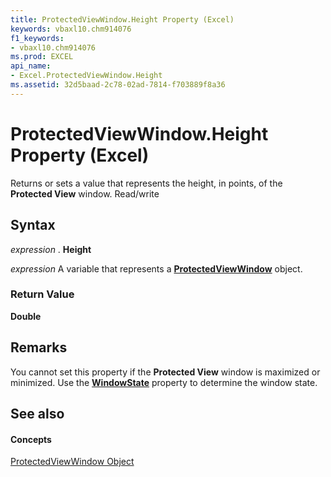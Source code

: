```yaml
---
title: ProtectedViewWindow.Height Property (Excel)
keywords: vbaxl10.chm914076
f1_keywords:
- vbaxl10.chm914076
ms.prod: EXCEL
api_name:
- Excel.ProtectedViewWindow.Height
ms.assetid: 32d5baad-2c78-02ad-7814-f703889f8a36
---
```



# ProtectedViewWindow.Height Property (Excel)

Returns or sets a value that represents the height, in points, of the  **Protected View** window. Read/write


## Syntax

 _expression_ . **Height**

 _expression_ A variable that represents a **[ProtectedViewWindow](protectedviewwindow-object-excel.md)** object.


### Return Value

 **Double**


## Remarks

You cannot set this property if the  **Protected View** window is maximized or minimized. Use the **[WindowState](protectedviewwindow-windowstate-property-excel.md)** property to determine the window state.


## See also


#### Concepts


[ProtectedViewWindow Object](protectedviewwindow-object-excel.md)

